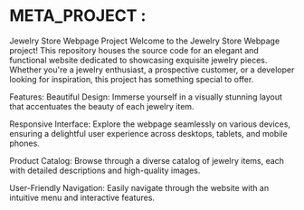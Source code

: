 # META_PROJECT : 

Jewelry Store Webpage Project
Welcome to the Jewelry Store Webpage project! This repository houses the source code for an elegant and functional website dedicated to showcasing exquisite jewelry pieces. Whether you're a jewelry enthusiast, a prospective customer, or a developer looking for inspiration, this project has something special to offer.

Features:
Beautiful Design: Immerse yourself in a visually stunning layout that accentuates the beauty of each jewelry item.

Responsive Interface: Explore the webpage seamlessly on various devices, ensuring a delightful user experience across desktops, tablets, and mobile phones.

Product Catalog: Browse through a diverse catalog of jewelry items, each with detailed descriptions and high-quality images.

User-Friendly Navigation: Easily navigate through the website with an intuitive menu and interactive features.
